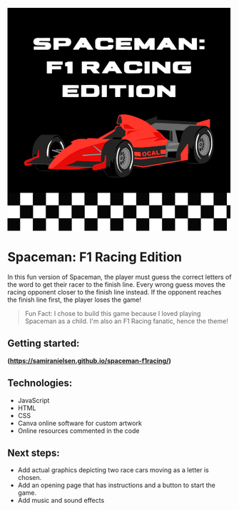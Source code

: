 ![Game Logo](/images/game-logo.png)

# Spaceman: F1 Racing Edition
In this fun version of Spaceman, the player must guess the correct letters of the word to get their racer to the finish line. Every wrong guess moves the racing opponent closer to the finish line instead. If the opponent reaches the finish line first, the player loses the game!
> Fun Fact: I chose to build this game because I loved playing Spaceman as a child. I'm also an F1 Racing fanatic, hence the theme!

## Getting started:
**(https://samiranielsen.github.io/spaceman-f1racing/)**

## Technologies:
* JavaScript
* HTML
* CSS
* Canva online software for custom artwork
* Online resources commented in the code

## Next steps:
* Add actual graphics depicting two race cars moving as a letter is chosen.
* Add an opening page that has instructions and a button to start the game.
* Add music and sound effects
